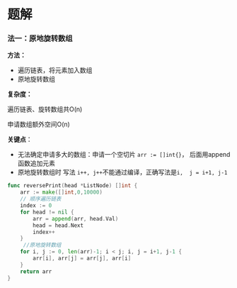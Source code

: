 





# 题解

### 法一：原地旋转数组

**方法：**

- 遍历链表，将元素加入数组
- 原地旋转数组

**复杂度：**

遍历链表、旋转数组共O(n)

申请数组额外空间O(n)

**关键点**：

- 无法确定申请多大的数组：申请一个空切片 `arr := []int{}`， 后面用append函数追加元素
- 原地旋转数组时 写法 `i++, j++`不能通过编译，正确写法是`i,  j = i+1, j-1`

```go
func reversePrint(head *ListNode) []int {
    arr := make([]int,0,10000)
    // 顺序遍历链表 
    index := 0
    for head != nil {
        arr = append(arr, head.Val)
        head = head.Next
        index++
    }
	 //原地旋转数组
    for i, j := 0, len(arr)-1; i < j; i, j = i+1, j-1 {
        arr[i], arr[j] = arr[j], arr[i]
    }
    return arr
}
```

